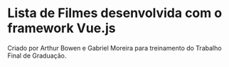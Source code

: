 # Lista de Filmes desenvolvida com o framework Vue.js

Criado por Arthur Bowen e Gabriel Moreira para treinamento do Trabalho Final de Graduação.
